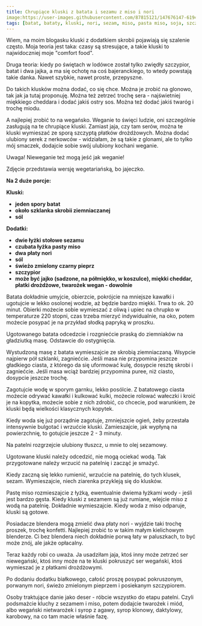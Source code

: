 ```yaml
---
title: Chrupiące kluski z batata i sezamu z miso i nori
image:https://user-images.githubusercontent.com/87815121/147676147-6194f7fc-8b56-48c9-bbb9-ac68d71edb34.png
tags: [batat, bataty, kluski, nori, sezam, miso, pasta miso, soja, szczypior, mąka ziemniaczana]
---
```


Wiem, na moim blogasku kluski z dodatkiem skrobii pojawiają się szalenie często. Moja teoria jest taka: czasy są stresujące, a takie kluski to najwidoczniej
moje "comfort food". 

Druga teoria: kiedy po świętach w lodówce został tylko zwiędły szczypior, batat i dwa jajka, a ma się ochotę na coś bajeranckiego, to wtedy powstają takie danka. 
Nawet szybkie, nawet proste, przepyszne.

Do takich klusków można dodać, co się chce. Można je zrobić na glonowo, tak jak ja tutaj proponuję. Można też zetrzeć trochę sera - najświetniej miękkiego cheddara 
i dodać jakiś ostry sos. Można też dodać jakiś twaróg i trochę miodu. 

A najlepiej zrobić to na wegańsko. Weganie to święci ludzie, oni szczególnie zasługują na te chrupiące kluski. Zamiast jaja, czy tam serów, można te kluski
wymieszać ze sporą szczyptą płatków drożdżowych. Można dodać ulubiony serek z nerkowców - widziałam, że są takie z glonami, ale to tylko mój smaczek, dodajcie
sobie swój ulubiony kochani weganie. 

Uwaga! Nieweganie też mogą jeść jak weganie!

Zdjęcie przedstawia wersję wegetariańską, bo jajeczko. 

**Na 2 duże porcje:**

**Kluski:**

- **jeden spory batat**
- **około szklanka skrobii ziemniaczanej**
- **sól**

**Dodatki:**

- **dwie łyżki stołowe sezamu**
- **czubata łyżka pasty miso**
- **dwa płaty nori**
- **sól** 
- **świeżo zmielony czarny pieprz**
- **szczypior**
- **może być jajko (sadzone, na półmiękko, w koszulce), miękki cheddar, płatki drożdżowe, twarożek wegan - dowolnie**

Batata dokładnie umyjcie, obierzcie, pokrójcie na mniejsze kawałki i ugotujcie w lekko osolonej wodzie, aż będzie bardzo miękki. Trwa to ok. 20 minut.
Obierki możecie sobie wymieszać z oliwą i upiec na chrupko w temperaturze 220 stopni, czas trzeba mierzyć indywidualnie, na oko, potem możecie posypać je 
na przykład słodką papryką w proszku.

Ugotowanego batata odcedzcie i rozgniećcie praską do ziemniaków na gładziutką masę. Odstawcie do ostygnięcia.

Wystudzoną masę z batata wymieszajcie ze skrobią ziemniaczaną. Wsypcie najpierw pół szklanki, zagniećcie. Jeśli masa nie przypomina jeszcze gładkiego
ciasta, z którego da się uformować kulę, dosypcie resztę skrobi i zagniećcie. Jeśli masa wciąż bardziej przypomina puree, niż ciasto, dosypcie jeszcze trochę. 

Zagotujcie wodę w sporym garnku, lekko posólcie. Z batatowego ciasta możecie odrywać kawałki i kulkować kulki, możecie rolować wałeczki i kroić je na kopytka, 
możecie sobie z nich zdrobić, co chcecie, pod warunkiem, że kluski będą wielkości klasycznych kopytek. 

Kiedy woda się już porządnie zagotuje, zmniejszcie ogień, żeby przestała intensywnie bulgotać i wrzućcie kluski. Zamieszajcie, jak wypłyną na powierzchnię,
to gotujcie jeszcze 2 - 3 minuty. 

Na patelni rozgrzejcie ulubiony tłuszcz, u mnie to olej sezamowy. 

Ugotowane kluski należy odcedzić, nie mogą ociekać wodą. Tak przygotowane należy wrzucić na patelnię i zacząć je smażyć. 

Kiedy zaczną się lekko rumienić, wrzućcie na patelnię, do tych klusek, sezam. Wymieszajcie, niech ziarenka przykleją się do klusków.

Pastę miso rozmieszajcie z łyżką, ewentualnie dwiema łyżkami wody - jeśli jest bardzo gęsta. Kiedy kluski z sezamem są już rumiane, wlejcie miso z wodą na patelnię.
Dokładnie wymieszajcie. Kiedy woda z miso odparuje, kluski są gotowe. 

Posiadacze blendera mogą zmielić dwa płaty nori - wyjdzie taki trochę proszek, trochę konfetti. Najlepiej zrobić to w takim małym kielichowym blenderze. 
Ci bez blendera niech dokładnie porwą łaty w paluszkach, to być może znój, ale jakże opłacalny.

Teraz każdy robi co uważa. Ja usadziłam jaja, ktoś inny może zetrzeć ser niewegański, ktoś inny może na te kluski pokruszyć ser wegański, ktoś wymieszać 
je z płatkami drożdżowymi. 

Po dodaniu dodatku białkowego, całość proszę posypać pokruszonym, porwanym nori, świeżo zmielonym pieprzem i posiekanym szczypiorem.

Osoby traktujące danie jako deser - róbcie wszystko do etapu patelni. Czyli podsmażcie kluchy z sezamem i miso, potem dodajcie twarożek i miód, 
albo wegański nietwarożek i syrop z agawy, syrop klonowy, daktylowy, karobowy, na co tam macie właśnie fazę. 
